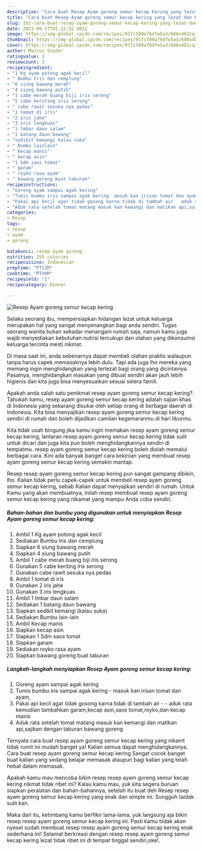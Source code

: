 ```yaml
---
description: "Cara buat Resep Ayam goreng semur kecap kering yang lezat dan Mudah Dibuat"
title: "Cara buat Resep Ayam goreng semur kecap kering yang lezat dan Mudah Dibuat"
slug: 261-cara-buat-resep-ayam-goreng-semur-kecap-kering-yang-lezat-dan-mudah-dibuat
date: 2021-06-17T01:12:52.801Z
image: https://img-global.cpcdn.com/recipes/91fc589a76dfe5a3/680x482cq70/resep-ayam-goreng-semur-kecap-kering-foto-resep-utama.jpg
thumbnail: https://img-global.cpcdn.com/recipes/91fc589a76dfe5a3/680x482cq70/resep-ayam-goreng-semur-kecap-kering-foto-resep-utama.jpg
cover: https://img-global.cpcdn.com/recipes/91fc589a76dfe5a3/680x482cq70/resep-ayam-goreng-semur-kecap-kering-foto-resep-utama.jpg
author: Marcus Snyder
ratingvalue: 3
reviewcount: 3
recipeingredient:
- "1 Kg ayam potong agak kecil"
- " Bumbu Iris dan cemplung"
- "6 siung bawang merah"
- "4 siung bawang putih"
- "1 cabe merah buang biji iris serong"
- "5 cabe keriting iris serong"
- " cabe rawit sesuka nya pedas"
- "1 tomat di iris"
- "2 iris jahe"
- "3 iris lengkuas"
- "1 lmbar daun salam"
- "1 batang daun bawang"
- "sedikit kemangi kalau suka"
- " Bumbu lainlain"
- " Kecap manis"
- " kecap asin"
- "1 Sdm saos tomat"
- " garam"
- " royko rasa ayam"
- " bawang goreng buat taburan"
recipeinstructions:
- "Goreng ayam sampai agak kering"
- "Tumis bumbu iris sampai agak kering  masuk kan irisan tomat dan ayam,"
- "Pakai api kecil agar tidak gosong karna tidak di tambah air   aduk rata kemudian tambahkan garam,kecap asin,saos tomat,royko,dan kecap manis"
- "Aduk rata setelah tomat matang masuk kan kemangi dan matikan api,sajikan dengan taburan bawang goreng"
categories:
- Resep
tags:
- resep
- ayam
- goreng

katakunci: resep ayam goreng 
nutrition: 255 calories
recipecuisine: Indonesian
preptime: "PT12M"
cooktime: "PT49M"
recipeyield: "1"
recipecategory: Dinner

---
```



![Resep Ayam goreng semur kecap kering](https://img-global.cpcdn.com/recipes/91fc589a76dfe5a3/680x482cq70/resep-ayam-goreng-semur-kecap-kering-foto-resep-utama.jpg)

Selaku seorang ibu, mempersiapkan hidangan lezat untuk keluarga merupakan hal yang sangat menyenangkan bagi anda sendiri. Tugas seorang  wanita bukan sekadar menangani rumah saja, namun kamu juga wajib menyediakan kebutuhan nutrisi tercukupi dan olahan yang dikonsumsi keluarga tercinta mesti nikmat.

Di masa  saat ini, anda sebenarnya dapat membeli olahan praktis walaupun tanpa harus capek memasaknya lebih dulu. Tapi ada juga lho mereka yang memang ingin menghidangkan yang terlezat bagi orang yang dicintainya. Pasalnya, menghidangkan masakan yang dibuat sendiri akan jauh lebih higienis dan kita juga bisa menyesuaikan sesuai selera famili. 



Apakah anda salah satu penikmat resep ayam goreng semur kecap kering?. Tahukah kamu, resep ayam goreng semur kecap kering adalah sajian khas di Indonesia yang sekarang disukai oleh setiap orang di berbagai daerah di Indonesia. Kita bisa menyajikan resep ayam goreng semur kecap kering sendiri di rumah dan boleh dijadikan camilan kegemaranmu di hari liburmu.

Kita tidak usah bingung jika kamu ingin memakan resep ayam goreng semur kecap kering, lantaran resep ayam goreng semur kecap kering tidak sulit untuk dicari dan juga kita pun boleh menghidangkannya sendiri di tempatmu. resep ayam goreng semur kecap kering boleh diolah memalui berbagai cara. Kini ada banyak banget cara kekinian yang membuat resep ayam goreng semur kecap kering semakin mantap.

Resep resep ayam goreng semur kecap kering pun sangat gampang dibikin, lho. Kalian tidak perlu capek-capek untuk membeli resep ayam goreng semur kecap kering, sebab Kalian dapat menyajikan sendiri di rumah. Untuk Kamu yang akan membuatnya, inilah resep membuat resep ayam goreng semur kecap kering yang nikamat yang mampu Anda coba sendiri.

<!--inarticleads1-->

##### Bahan-bahan dan bumbu yang digunakan untuk menyiapkan Resep Ayam goreng semur kecap kering:

1. Ambil 1 Kg ayam potong agak kecil
1. Sediakan  Bumbu Iris dan cemplung
1. Siapkan 6 siung bawang merah
1. Siapkan 4 siung bawang putih
1. Ambil 1 cabe merah buang biji iris serong
1. Gunakan 5 cabe keriting iris serong
1. Gunakan  cabe rawit sesuka nya pedas
1. Ambil 1 tomat di iris
1. Gunakan 2 iris jahe
1. Gunakan 3 iris lengkuas
1. Ambil 1 lmbar daun salam
1. Sediakan 1 batang daun bawang
1. Siapkan sedikit kemangi (kalau suka)
1. Sediakan  Bumbu lain-lain
1. Ambil  Kecap manis
1. Siapkan  kecap asin
1. Siapkan 1 Sdm saos tomat
1. Siapkan  garam
1. Sediakan  royko rasa ayam
1. Siapkan  bawang goreng buat taburan




<!--inarticleads2-->

##### Langkah-langkah menyiapkan Resep Ayam goreng semur kecap kering:

1. Goreng ayam sampai agak kering
1. Tumis bumbu iris sampai agak kering  - masuk kan irisan tomat dan ayam,
1. Pakai api kecil agar tidak gosong karna tidak di tambah air  -  - aduk rata kemudian tambahkan garam,kecap asin,saos tomat,royko,dan kecap manis
1. Aduk rata setelah tomat matang masuk kan kemangi dan matikan api,sajikan dengan taburan bawang goreng




Ternyata cara buat resep ayam goreng semur kecap kering yang nikamt tidak rumit ini mudah banget ya! Kalian semua dapat menghidangkannya. Cara buat resep ayam goreng semur kecap kering Sangat cocok banget buat kalian yang sedang belajar memasak ataupun bagi kalian yang telah hebat dalam memasak.

Apakah kamu mau mencoba bikin resep resep ayam goreng semur kecap kering nikmat tidak ribet ini? Kalau kamu mau, yuk kita segera buruan siapkan peralatan dan bahan-bahannya, setelah itu buat deh Resep resep ayam goreng semur kecap kering yang enak dan simple ini. Sungguh taidak sulit kan. 

Maka dari itu, ketimbang kamu berfikir lama-lama, yuk langsung aja bikin resep resep ayam goreng semur kecap kering ini. Pasti kamu tiidak akan nyesel sudah membuat resep resep ayam goreng semur kecap kering enak sederhana ini! Selamat berkreasi dengan resep resep ayam goreng semur kecap kering lezat tidak ribet ini di tempat tinggal sendiri,oke!.

